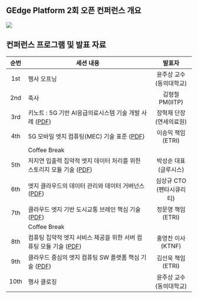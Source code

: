 ## GEdge Platform 2회 오픈 컨퍼런스 개요
<p align="left">
  <img src="https://github.com/gedge-platform/docs/blob/main/conference/2nd/images/2nd_conference.jpg">
</p>

## 컨퍼런스 프로그램 및 발표 자료
|순번 | 세션 내용 | 발표자 |
|:---------------------------------: | --------------------------------- | :---------------------------------: |
|1st | 행사 오프닝 | 윤주상 교수<BR>(동의대학교) |
|2nd | 축사 | 김형철 PM(IITP) |
|3rd | 키노트 : 5G 기반 AI응급의료시스템 기술 개발 사례 ([PDF](https://github.com/gedge-platform/docs/blob/main/conference/2nd/presentation/2nd_01_keynote_connectai.pdf)) | 장혁재 단장<BR>(연세의료원) |
|4th | 5G 모바일 엣지 컴퓨팅(MEC) 기술 표준 ([PDF](https://github.com/gedge-platform/docs/blob/main/conference/2nd/presentation/2nd_02_MEC_standard.pdf))| 이승익 책임<BR>(ETRI) | 
|    |Coffee Break 
|5th | 저지연 입출력 집약적 엣지 데이터 처리를 위한 스토리지 모듈 기술 ([PDF](https://github.com/gedge-platform/docs/blob/main/conference/2nd/presentation/2nd_03_edge_storage.pdf)) | 박성순 대표<BR>(글루시스) |
|6th | 엣지 클라우드의 데이터 관리와 데이터 거버넌스 ([PDF](https://github.com/gedge-platform/docs/blob/main/conference/2nd/presentation/2nd_04_data_governance.pdf)) | 심상규 CTO<BR>(펜타시큐리티) |
|7th | 클라우드 엣지 기반 도시교통 브레인 핵심 기술 ([PDF](https://github.com/gedge-platform/docs/blob/main/conference/2nd/presentation/2nd_05_city_brain.pdf)) | 정문영 책임 <BR>(ETRI) |
|    | Coffee Break
|8th | 컴퓨팅 집약적 엣지 서비스 제공을 위한 서버 컴퓨팅 모듈 기술 ([PDF](https://github.com/gedge-platform/docs/blob/main/conference/2nd/presentation/2nd_06_edge_server.pdf)) | 홍영찬 이사<BR>(KTNF) |
|9th | 클라우드 중심의 엣지 컴퓨팅 SW 플랫폼 핵심 기술 ([PDF](https://github.com/gedge-platform/docs/blob/main/conference/2nd/presentation/2nd_07_gedge_platform.pdf)) | 김선욱 책임<BR>(ETRI) |
|10th| 행사 클로징 | 윤주상 교수<BR>(동의대학교) |
<BR>